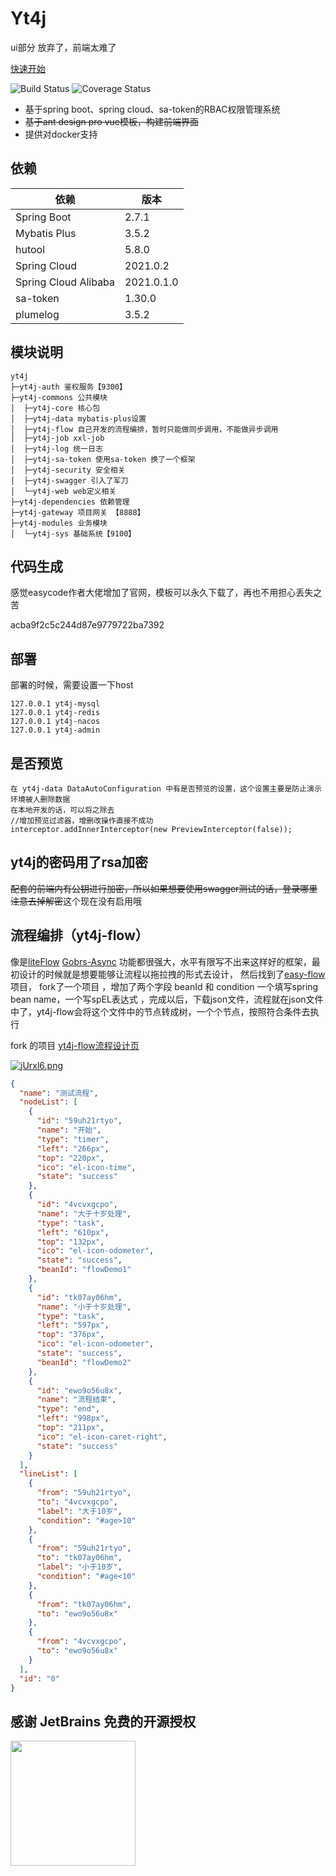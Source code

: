 # Yt4j

ui部分 放弃了，前端太难了

[快速开始](doc/develop.md)

<p>
 <img src="https://img.shields.io/badge/Yt4j-1.0.3-success.svg" alt="Build Status">
 <img src="https://img.shields.io/badge/spring%20boot-2.7.1-blue" alt="Coverage Status">
</p>


- 基于spring boot、spring cloud、sa-token的RBAC权限管理系统
- ~~基于ant design pro vue模板，构建前端界面~~
- 提供对docker支持


## 依赖


依赖 | 版本
---|---
Spring Boot | 2.7.1
Mybatis Plus | 3.5.2
hutool | 5.8.0
Spring Cloud | 2021.0.2
Spring Cloud Alibaba | 2021.0.1.0
sa-token | 1.30.0
plumelog | 3.5.2

## 模块说明

```
yt4j
├─yt4j-auth 鉴权服务【9300】
├─yt4j-commons 公共模块
│  ├─yt4j-core 核心包
│  ├─yt4j-data mybatis-plus设置
│  ├─yt4j-flow 自己开发的流程编排，暂时只能做同步调用，不能做异步调用
│  ├─yt4j-job xxl-job
│  ├─yt4j-log 统一日志
│  ├─yt4j-sa-token 使用sa-token 换了一个框架
│  ├─yt4j-security 安全相关
│  ├─yt4j-swagger 引入了军刀 
│  └─yt4j-web web定义相关
├─yt4j-dependencies 依赖管理
├─yt4j-gateway 项目网关 【8888】
├─yt4j-modules 业务模块
│  └─yt4j-sys 基础系统【9100】

```

## 代码生成
感觉easycode作者大佬增加了官网，模板可以永久下载了，再也不用担心丢失之苦

acba9f2c5c244d87e9779722ba7392

## 部署
部署的时候，需要设置一下host
```
127.0.0.1 yt4j-mysql
127.0.0.1 yt4j-redis
127.0.0.1 yt4j-nacos
127.0.0.1 yt4j-admin
```
## 是否预览
```
在 yt4j-data DataAutoConfiguration 中有是否预览的设置，这个设置主要是防止演示环境被人删除数据
在本地开发的话，可以将之除去
//增加预览过滤器，增删改操作直接不成功
interceptor.addInnerInterceptor(new PreviewInterceptor(false));
```
## yt4j的密码用了rsa加密
~~配套的前端内有公钥进行加密，所以如果想要使用swagger测试的话，登录哪里注意去掉解密~~这个现在没有启用哦

## 流程编排（yt4j-flow）
像是[liteFlow](https://gitee.com/dromara/liteFlow?_from=gitee_search) 
[Gobrs-Async](https://gitee.com/dromara/gobrs-async) 
功能都很强大，水平有限写不出来这样好的框架，最初设计的时候就是想要能够让流程以拖拉拽的形式去设计，
然后找到了[easy-flow](https://gitee.com/xiaoka2017/easy-flow)项目， fork了一个项目
，增加了两个字段 beanId 和 condition 一个填写spring bean name，一个写spEL表达式
，完成以后，下载json文件，流程就在json文件中了，yt4j-flow会将这个文件中的节点转成树，一个个节点，按照符合条件去执行

fork 的项目 [yt4j-flow流程设计页](https://gitee.com/yangshao/easy-flow)

[![jUrxl6.png](https://s1.ax1x.com/2022/07/06/jUrxl6.png)](https://imgtu.com/i/jUrxl6)

~~~json
{
  "name": "测试流程",
  "nodeList": [
    {
      "id": "59uh21rtyo",
      "name": "开始",
      "type": "timer",
      "left": "266px",
      "top": "220px",
      "ico": "el-icon-time",
      "state": "success"
    },
    {
      "id": "4vcvxgcpo",
      "name": "大于十岁处理",
      "type": "task",
      "left": "610px",
      "top": "132px",
      "ico": "el-icon-odometer",
      "state": "success",
      "beanId": "flowDemo1"
    },
    {
      "id": "tk07ay06hm",
      "name": "小于十岁处理",
      "type": "task",
      "left": "597px",
      "top": "376px",
      "ico": "el-icon-odometer",
      "state": "success",
      "beanId": "flowDemo2"
    },
    {
      "id": "ewo9o56u8x",
      "name": "流程结束",
      "type": "end",
      "left": "998px",
      "top": "211px",
      "ico": "el-icon-caret-right",
      "state": "success"
    }
  ],
  "lineList": [
    {
      "from": "59uh21rtyo",
      "to": "4vcvxgcpo",
      "label": "大于10岁",
      "condition": "#age>10"
    },
    {
      "from": "59uh21rtyo",
      "to": "tk07ay06hm",
      "label": "小于10岁",
      "condition": "#age<10"
    },
    {
      "from": "tk07ay06hm",
      "to": "ewo9o56u8x"
    },
    {
      "from": "4vcvxgcpo",
      "to": "ewo9o56u8x"
    }
  ],
  "id": "0"
}


~~~


## 感谢 JetBrains 免费的开源授权

<a href="https://www.jetbrains.com/?from=yt4j" target="_blank">
<img src="https://user-images.githubusercontent.com/1787798/69898077-4f4e3d00-138f-11ea-81f9-96fb7c49da89.png" height="200"/></a>
